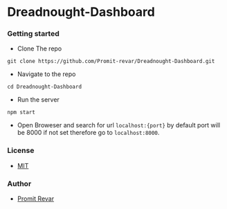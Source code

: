 # Dreadnought-Dashboard
### Getting started
- Clone The repo
```
git clone https://github.com/Promit-revar/Dreadnought-Dashboard.git
```
- Navigate to the repo
```
cd Dreadnought-Dashboard
```
- Run the server
```
npm start
```
- Open Broweser and search for url `localhost:{port}` by default port will be 8000 if not set therefore go to `localhost:8000`.
### License
- [MIT](https://opensource.org/licenses/MIT)

### Author
- [Promit Revar](https://promit-revar.github.io/Portfolio/)
